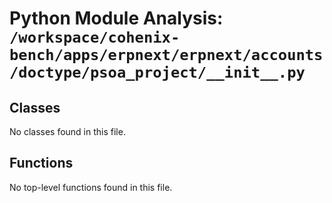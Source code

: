 # Python Module Analysis: `/workspace/cohenix-bench/apps/erpnext/erpnext/accounts/doctype/psoa_project/__init__.py`

## Classes

No classes found in this file.


## Functions

No top-level functions found in this file.
